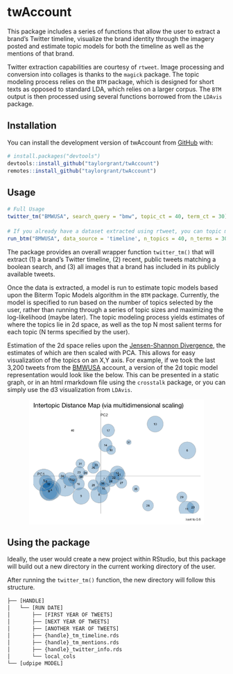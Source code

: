 
<!-- README.md is generated from README.Rmd. Please edit that file -->

# twAccount

This package includes a series of functions that allow the user to
extract a brand’s Twitter timeline, visualize the brand identity through
the imagery posted and estimate topic models for both the timeline as
well as the mentions of that brand.

Twitter extraction capabilities are courtesy of `rtweet`. Image
processing and conversion into collages is thanks to the `magick`
package. The topic modeling process relies on the `BTM` package, which
is designed for short texts as opposed to standard LDA, which relies on
a larger corpus. The `BTM` output is then processed using several
functions borrowed from the `LDAvis` package.

## Installation

You can install the development version of twAccount from
[GitHub](https://github.com/) with:

``` r
# install.packages("devtools")
devtools::install_github("taylorgrant/twAccount")
remotes::install_github("taylorgrant/twAccount")
```

## Usage

``` r
# Full Usage 
twitter_tm("BMWUSA", search_query = "bmw", topic_ct = 40, term_ct = 30)

# If you already have a dataset extracted using rtweet, you can topic model with:
run_btm("BMWUSA", data_source = 'timeline', n_topics = 40, n_terms = 30)
```

The package provides an overall wrapper function `twitter_tm()` that
will extract (1) a brand’s Twitter timeline, (2) recent, public tweets
matching a boolean search, and (3) all images that a brand has included
in its publicly available tweets.

Once the data is extracted, a model is run to estimate topic models
based upon the Biterm Topic Models algorithm in the `BTM` package.
Currently, the model is specified to run based on the number of topics
selected by the user, rather than running through a series of topic
sizes and maximizing the log-likelihood (maybe later). The topic
modeling process yields estimates of where the topics lie in 2d space,
as well as the top N most salient terms for each topic (N terms
specified by the user).

Estimation of the 2d space relies upon the
<a href="https://en.wikipedia.org/wiki/Jensen%E2%80%93Shannon_divergence" target="_blank">Jensen-Shannon Divergence</a>,
the estimates of which are then scaled with PCA. This allows for easy
visualization of the topics on an X,Y axis. For example, if we took the
last 3,200 tweets from the
<a href="https://twitter.com/BMWUSA?ref_src=twsrc%5Egoogle%7Ctwcamp%5Eserp%7Ctwgr%5Eauthor" target="_blank">BMWUSA</a>
account, a version of the 2d topic model representation would look like
the below. This can be presented in a static graph, or in an html
rmarkdown file using the `crosstalk` package, or you can simply use the
d3 visualization from `LDAvis`.

<img src="man/figures/README-example-1.png" width="80%" style="display: block; margin: auto;" />

## Using the package

Ideally, the user would create a new project within RStudio, but this
package will build out a new directory in the current working directory
of the user.

After running the `twitter_tm()` function, the new directory will follow
this structure.

    ├── [HANDLE]
    │   └── [RUN DATE]
    │       ├── [FIRST YEAR OF TWEETS]
    │       ├── [NEXT YEAR OF TWEETS]
    │       ├── [ANOTHER YEAR OF TWEETS]
    │       ├── {handle}_tm_timeline.rds
    │       ├── {handle}_tm_mentions.rds
    │       ├── {handle}_twitter_info.rds
    │       └── local_cols
    └── [udpipe MODEL]

